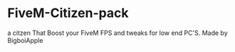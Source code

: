 # FiveM-Citizen-pack
a citzen That Boost your FiveM FPS and tweaks for low end PC'S. Made by BigboiApple
